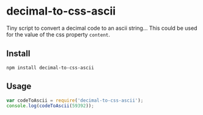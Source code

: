 # decimal-to-css-ascii

Tiny script to convert a decimal code to an ascii string... 
This could be used for the value of the css property `content`.

## Install

`npm install decimal-to-css-ascii`

## Usage

```javascript
var codeToAscii = require('decimal-to-css-ascii');
console.log(codeToAscii(59392));
```
